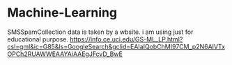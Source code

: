 # Machine-Learning

SMSSpamCollection data is taken by a wbsite. i am using just for educational purpose.
https://info.ce.uci.edu/GS-ML_LP.html?csl=gml&ic=G85&ls=GoogleSearch&gclid=EAIaIQobChMI97CM_p2N6AIVTxOPCh2RUAWWEAAYAiAAEgJFcvD_BwE
